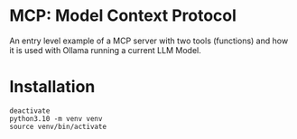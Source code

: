 # MCP: Model Context Protocol

An entry level example of a MCP server with two tools (functions) and how it is used with Ollama running a current LLM Model.

# Installation

```
deactivate
python3.10 -m venv venv
source venv/bin/activate


```
